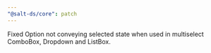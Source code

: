 ```yaml
---
"@salt-ds/core": patch
---
```


Fixed Option not conveying selected state when used in multiselect ComboBox, Dropdown and ListBox.
